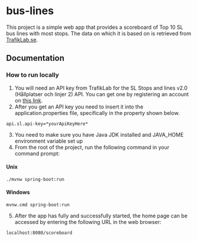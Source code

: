 # bus-lines

This project is a simple web app that provides a scoreboard of Top 10 SL bus lines with most stops.
The data on which it is based on is retrieved from [TrafikLab.se](https://www.trafiklab.se/).

## Documentation

### How to run locally

1. You will need an API key from TrafikLab for the SL Stops and lines v2.0 (Hållplatser och linjer 2) API.
    You can get one by registering an account on [this link](https://www.trafiklab.se/api/trafiklab-apis/sl/stops-and-lines-2/).
2. After you get an API key you need to insert it into the application.properties file, specifically in the property shown below.
````
api.sl.api-key=*yourApiKeyHere*
````
3. You need to make sure you have Java JDK installed and JAVA_HOME environment variable set up
4. From the root of the project, run the following command in your command prompt:
#### Unix
````
./mvnw spring-boot:run
````

#### Windows
````
mvnw.cmd spring-boot:run
````
5. After the app has fully and successfully started, the home page can be accessed by entering the following URL in the web browser:
````
localhost:8080/scoreboard
````